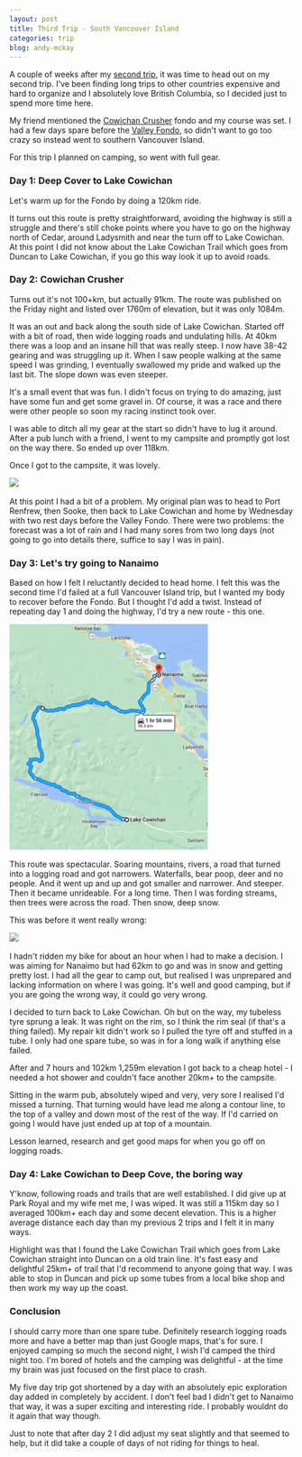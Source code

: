 ```yaml
---
layout: post
title: Third Trip - South Vancouver Island
categories: trip
blog: andy-mckay
---
```


A couple of weeks after my <a href="https://mckay.pub/2022-05-17-second-trip/">second trip</a>, it was time to head out on my second trip. I've been finding long trips to other countries expensive and hard to organize and I absolutely love British Columbia, so I decided just to spend more time here.

My friend mentioned the <a href="https://www.cowichancrusher.com/">Cowichan Crusher</a> fondo and my course was set. I had a few days spare before the <a href="https://www.valleygranfondo.com/">Valley Fondo</a>, so didn't want to go too crazy so instead went to southern Vancouver Island.

For this trip I planned on camping, so went with full gear.

### Day 1: Deep Cover to Lake Cowichan

Let's warm up for the Fondo by doing a 120km ride. 

<div class='strava-embed-placeholder' data-embed-type='activity' data-embed-id='7218875101'></div><script src='https://strava-embeds.com/embed.js'></script>

It turns out this route is pretty straightforward, avoiding the highway is still a struggle and there's still choke points where you have to go on the highway north of Cedar, around Ladysmith and near the turn off to Lake Cowichan. At this point I did not know about the Lake Cowichan Trail which goes from Duncan to Lake Cowichan, if you go this way look it up to avoid roads.

### Day 2: Cowichan Crusher

Turns out it's not 100+km, but actually 91km. The route was published on the Friday night and listed over 1760m of elevation, but it was only 1084m. 

<div class='strava-embed-placeholder' data-embed-type='activity' data-embed-id='7224179380'></div><script src='https://strava-embeds.com/embed.js'></script>

It was an out and back along the south side of Lake Cowichan. Started off with a bit of road, then wide logging roads and undulating hills. At 40km there was a loop and an insane hill that was really steep. I now have 38-42 gearing and was struggling up it. When I saw people walking at the same speed I was grinding, I eventually swallowed my pride and walked up the last bit. The slope down was even steeper.

It's a small event that was fun. I didn't focus on trying to do amazing, just have some fun and get some gravel in. Of course, it was a race and there were other people so soon my racing instinct took over.

I was able to ditch all my gear at the start so didn't have to lug it around. After a pub lunch with a friend, I went to my campsite and promptly got lost on the way there. So ended up over 118km.

<div class='strava-embed-placeholder' data-embed-type='activity' data-embed-id='7229659808'></div><script src='https://strava-embeds.com/embed.js'></script>

Once I got to the campsite, it was lovely.

<img src="files/IMG_3243.JPG" height="400">

At this point I had a bit of a problem. My original plan was to head to Port Renfrew, then Sooke, then back to Lake Cowichan and home by Wednesday with two rest days before the Valley Fondo. There were two problems: the forecast was a lot of rain and I had many sores from two long days (not going to go into details there, suffice to say I was in pain).

### Day 3: Let's try going to Nanaimo

Based on how I felt I reluctantly decided to head home. I felt this was the second time I'd failed at a full Vancouver Island trip, but I wanted my body to recover before the Fondo. But I thought I'd add a twist. Instead of repeating day 1 and doing the highway, I'd try a new route - this one.

<img src="files/lake-cowichan-to-nanaimo.png" height="400">

This route was spectacular. Soaring mountains, rivers, a road that turned into a logging road and got narrowers. Waterfalls, bear poop, deer and no people. And it went up and up and got smaller and narrower. And steeper. Then it became unrideable. For a long time. Then I was fording streams, then trees were across the road. Then snow, deep snow.

This was before it went really wrong:

<img src="files/IMG_3270.JPG" height="400">

I hadn't ridden my bike for about an hour when I had to make a decision. I was aiming for Nanaimo but had 62km to go and was in snow and getting pretty lost. I had all the gear to camp out, but realised I was unprepared and lacking information on where I was going. It's well and good camping, but if you are going the wrong way, it could go very wrong.

I decided to turn back to Lake Cowichan. Oh but on the way, my tubeless tyre sprung a leak. It was right on the rim, so I think the rim seal (if that's a thing failed). My repair kit didn't work so I pulled the tyre off and stuffed in a tube. I only had one spare tube, so was in for a long walk if anything else failed.

After and 7 hours and 102km 1,259m elevation I got back to a cheap hotel - I needed a hot shower and couldn't face another 20km+ to the campsite.

<div class='strava-embed-placeholder' data-embed-type='activity' data-embed-id='7229660119'></div><script src='https://strava-embeds.com/embed.js'></script>

Sitting in the warm pub, absolutely wiped and very, very sore I realised I'd missed a turning. That turning would have lead me along a contour line, to the top of a valley and down most of the rest of the way. If I'd carried on going I would have just ended up at top of a mountain.

Lesson learned, research and get good maps for when you go off on logging roads.

### Day 4: Lake Cowichan to Deep Cove, the boring way

Y'know, following roads and trails that are well established. I did give up at Park Royal and my wife met me, I was wiped. It was still a 115km day so I averaged 100km+ each day and some decent elevation. This is a higher average distance each day than my previous 2 trips and I felt it in many ways.

<div class='strava-embed-placeholder' data-embed-type='activity' data-embed-id='7235049728'></div><script src='https://strava-embeds.com/embed.js'></script>

Highlight was that I found the Lake Cowichan Trail which goes from Lake Cowichan straight into Duncan on a old train line. It's fast easy and delightful 25km+ of trail that I'd recommend to anyone going that way. I was able to stop in Duncan and pick up some tubes from a local bike shop and then work my way up the coast.

### Conclusion

I should carry more than one spare tube. Definitely research logging roads more and have a better map than just Google maps, that's for sure. I enjoyed camping so much the second night, I wish I'd camped the third night too. I'm bored of hotels and the camping was delightful - at the time my brain was just focused on the first place to crash.

My five day trip got shortened by a day with an absolutely epic exploration day added in completely by accident. I don't feel bad I didn't get to Nanaimo that way, it was a super exciting and interesting ride. I probably wouldnt do it again that way though.

Just to note that after day 2 I did adjust my seat slightly and that seemed to help, but it did take a couple of days of not riding for things to heal.
